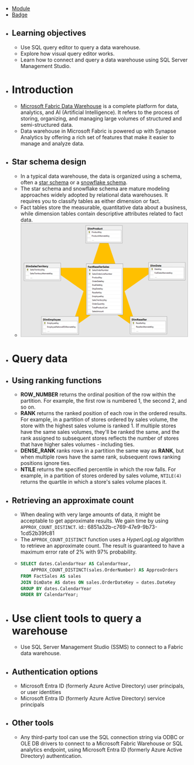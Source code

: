 - [Module](https://learn.microsoft.com/en-us/training/modules/query-data-warehouse-microsoft-fabric/)
- [Badge](https://learn.microsoft.com/api/achievements/share/en-us/taniomi/W2DMPT2N?sharingId=BF42B601A1EE754B)
- ## Learning objectives
	- Use SQL query editor to query a data warehouse.
	- Explore how visual query editor works.
	- Learn how to connect and query a data warehouse using SQL Server Management Studio.
- # Introduction
	- [Microsoft Fabric Data Warehouse](https://learn.microsoft.com/en-us/fabric/data-warehouse/) is a complete platform for data, analytics, and AI (Artificial Intelligence). It refers to the process of storing, organizing, and managing large volumes of structured and semi-structured data.
	- Data warehouse in Microsoft Fabric is powered up with Synapse Analytics by offering a rich set of features that make it easier to manage and analyze data.
- ## Star schema design
	- In a typical data warehouse, the data is organized using a schema, often a [star schema](https://learn.microsoft.com/en-us/power-bi/guidance/star-schema) or a [snowflake schema](https://learn.microsoft.com/en-us/power-bi/guidance/star-schema#snowflake-dimensions?azure-portal=true).
	- The star schema and snowflake schema are mature modeling approaches widely adopted by relational data warehouses. It requires you to classify tables as either dimension or fact.
	- Fact tables store the measurable, quantitative data about a business, while dimension tables contain descriptive attributes related to fact data.
	- ![1-star-schema.png](../assets/1-star-schema_1750180159740_0.png)
- # Query data
- ## Using ranking functions
	- **ROW_NUMBER** returns the ordinal position of the row within the partition. For example, the first row is numbered 1, the second 2, and so on.
	- **RANK** returns the ranked position of each row in the ordered results. For example, in a partition of stores ordered by sales volume, the store with the highest sales volume is ranked 1. If multiple stores have the same sales volumes, they'll be ranked the same, and the rank assigned to subsequent stores reflects the number of stores that have higher sales volumes - including ties.
	- **DENSE_RANK** ranks rows in a partition the same way as **RANK**, but when multiple rows have the same rank, subsequent rows ranking positions ignore ties.
	- **NTILE** returns the specified percentile in which the row falls. For example, in a partition of stores ordered by sales volume, `NTILE(4)` returns the quartile in which a store's sales volume places it.
- ## Retrieving an approximate count
	- When dealing with very large amounts of data, it might be acceptable to get approximate results. We gain time by using `APPROX_COUNT_DISTINCT`.
	  id:: 6851a32b-c769-47e9-9b73-1cd52b39fc81
	- The `APPROX_COUNT_DISTINCT` function uses a *HyperLogLog* algorithm to retrieve an approximate count. The result is guaranteed to have a maximum error rate of 2% with 97% probability.
	- ```sql
	  SELECT dates.CalendarYear AS CalendarYear,
	      APPROX_COUNT_DISTINCT(sales.OrderNumber) AS ApproxOrders
	  FROM FactSales AS sales
	  JOIN DimDate AS dates ON sales.OrderDateKey = dates.DateKey
	  GROUP BY dates.CalendarYear
	  ORDER BY CalendarYear;
	  ```
- # Use client tools to query a warehouse
	- Use SQL Server Management Studio (SSMS) to connect to a Fabric data warehouse.
- ## Authentication options
	- Microsoft Entra ID (formerly Azure Active Directory) user principals, or user identities
	- Microsoft Entra ID (formerly Azure Active Directory) service principals
- ## Other tools
	- Any third-party tool can use the SQL connection string via ODBC or OLE 
	  DB drivers to connect to a Microsoft Fabric Warehouse or SQL analytics 
	  endpoint, using Microsoft Entra ID (formerly Azure Active Directory) 
	  authentication.